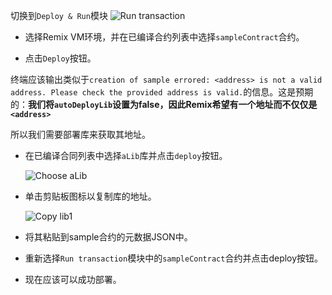 切换到`Deploy & Run`模块
![Run transaction](https://github.com/ethereum/remix-workshops/raw/master/DeployWithLibraries/4_Linking_and_Deploying/images/remix_runtransaction.png "Run Transaction")

- 选择Remix VM环境，并在已编译合约列表中选择`sampleContract`合约。

- 点击`Deploy`按钮。

终端应该输出类似于`creation of sample errored: <address> is not a valid address. Please check the provided address is valid.`的信息。这是预期的：**我们将`autoDeployLib`设置为false，因此Remix希望有一个地址而不仅仅是`<address>`**

所以我们需要部署库来获取其地址。

- 在已编译合同列表中选择`aLib`库并点击`deploy`按钮。

  ![Choose aLib](https://github.com/ethereum/remix-workshops/raw/master/DeployWithLibraries/4_Linking_and_Deploying/images/contract_alib.png "Choose aLib")

- 单击剪贴板图标以复制库的地址。

  ![Copy lib1](https://github.com/ethereum/remix-workshops/raw/master/DeployWithLibraries/4_Linking_and_Deploying/images/alib_copy.png "Copy")

- 将其粘贴到sample合约的元数据JSON中。

- 重新选择`Run transaction`模块中的`sampleContract`合约并点击deploy按钮。

- 现在应该可以成功部署。
